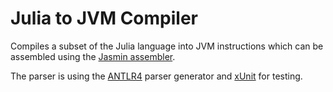 # Julia to JVM Compiler

Compiles a subset of the Julia language into JVM instructions which can be assembled using the [Jasmin assembler](https://jasmin.sourceforge.net/).

The parser is using the [ANTLR4](https://www.antlr.org/) parser generator and [xUnit](https://xunit.net/) for testing.
